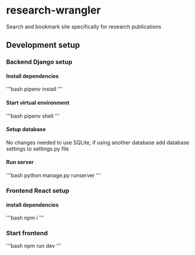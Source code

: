# research-wrangler

Search and bookmark site specifically for research publications

## Development setup

### Backend Django setup

#### Install dependencies

'''bash
pipenv install
'''

#### Start virtual environment

'''bash
pipenv shell
'''

#### Setup database

No changes needed to use SQLite, if using another database add database settings to settings.py file

#### Run server

'''bash
python manage.py runserver
'''

### Frontend React setup

#### install dependencies

'''bash
npm i
'''

### Start frontend

'''bash
npm run dev
'''
